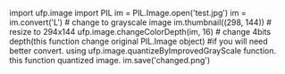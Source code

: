 import ufp.image
import PIL
im = PIL.Image.open('test.jpg')
im = im.convert('L') # change to grayscale image
im.thumbnail((298, 144)) # resize to 294x144
ufp.image.changeColorDepth(im, 16) # change 4bits depth(this function change original PIL.Image object)
#if you will need better convert. using ufp.image.quantizeByImprovedGrayScale function. this function quantized image.
im.save('changed.png')

